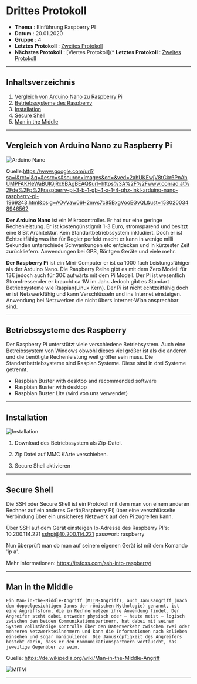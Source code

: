 # Drittes Protokoll

* **Thema** : Einführung Raspberry PI
* **Datum** : 20.01.2020
* **Gruppe** : 4
* **Letztes Protokoll** : [Zweites Protokoll](https://github.com/HTLMechatronics/m17-3ahme-la1-sx/blob/wadkim17/wadkim17/protokolle/2019-10-14_wadkim17.md)
* **Nächstes Protokoll** : [Viertes Protokoll](* **Letztes Protokoll** : [Zweites Protokoll](https://github.com/HTLMechatronics/m17-3ahme-la1-sx/blob/wadkim17/wadkim17/protokolle/2019-10-14_wadkim17.md)
------------------------------------------------------------------------------------------------------
## Inhaltsverzeichnis

1.  [Vergleich von Arduino Nano zu Raspberry Pi](#vergleich-von-arduino-nano-zu-raspberry-pi)
1.  [Betriebssysteme des Raspberry](#betriebssysteme-des-raspberry)
1.  [Installation](#installation)
1.  [Secure Shell](#secure-shell)
1.  [Man in the Middle](#man-in-the-middle)

--------------------------------------------------------------------------------------------------------------------------------
## Vergleich von Arduino Nano zu Raspberry Pi

![Arduino Nano](https://asset.conrad.com/media10/isa/160267/c1/-/de/001969243PI00/raspberry-pi-3-b-1-gb-4-x-1-4-ghz-inkl-arduino-nano-raspberry-pi-1969243.jpg?x=400&y=400&format=jpg&ex=400&ey=400&align=center)

Quelle:https://www.google.com/url?sa=i&rct=j&q=&esrc=s&source=images&cd=&ved=2ahUKEwjV8tGkr6PnAhUMPFAKHeWaBUIQjRx6BAgBEAQ&url=https%3A%2F%2Fwww.conrad.at%2Fde%2Fp%2Fraspberry-pi-3-b-1-gb-4-x-1-4-ghz-inkl-arduino-nano-raspberry-pi-1969243.html&psig=AOvVaw06H2mvs7c85BxgVooEGvQL&ust=1580200348946562

**Der Arduino Nano** ist ein Mikrocontroller. Er hat nur eine geringe Rechenleistung.
Er ist kostengünstigmit 1-3 Euro, stromsparend und besitzt eine 8 Bit Architektur. 
Kein Standartbetriebssystem inkludiert. Doch er ist Echtzeitfähig was ihn für Regler perfekt
macht er kann in wenige milli Sekunden unterschiede Schwankungen etc entdecken und in kürzester Zeit zurückliefern.
Anwendungen bei GPS, Röntgen Geräte und viele mehr.

**Der Raspberry Pi** ist ein Mini-Computer er ist ca 1000 fach Leistungsfähiger als der Arduino Nano. 
Die Raspberry Reihe gibt es mit dem Zero Modell für 13€ jedoch auch für 30€ aufwärts mit dem Pi Modell.
Der Pi ist wesentlich Stromfressender er braucht ca 1W im Jahr. Jedoch gibt es Standart Betriebsysteme wie Raspian(Linux Kern).
Der Pi ist nicht echtzeitfähig doch er ist Netzwerkfähig und kann Verschlüsseln und ins Internet einsteigen.
Anwendung bei Netzwerken die nicht übers Internet-Wlan ansprechbar sind.

--------------------------------------------------------------------------------------------------------------------------------------------

## Betriebssysteme des Raspberry

Der Raspberry Pi unterstützt viele verschiedene Betriebsystem.
Auch eine Betreibssystem von Windows obwohl dieses viel größer ist als die anderen 
und die benötigte Rechenleistung weit größer sein muss. 
Die Standartbetriebsysteme sind Raspian Systeme. 
Diese sind in drei Systeme getrennt.

* Raspbian Buster with desktop and recommended software
* Raspbian Buster with desktop
* Raspbian Buster Lite (wird von uns verwendet)


--------------------------------------------------------------------------------------------------------------------------------------------

## Installation

![Installation](https://projects-static.raspberrypi.org/projects/raspberry-pi-setting-up/edbc847fb73193738573d2c16bc039602b0b3657/de-DE/images/downloads-page.png)

1. Download des Betriebssystem als Zip-Datei.

2. Zip Datei auf MMC KArte verschieben.

3. Secure Shell aktivieren

----------------------------------------------------------------------------------------------------------------------------------------

## Secure Shell 

Die SSH oder Secure Shell ist ein Protokoll mit dem man von einem anderen Rechner auf ein anderes Gerät(Raspberry Pi)
über eine verschlüsselte Verbindung über ein unsicheres Netzwerk auf den Pi zugreifen kann.

 Über SSH auf dem Gerät einsteigen
 Ip-Adresse des Raspberry PI's: 10.200.114.221
          sshpi@10.200.114.221
          passwort: raspberry

Nun überprüft man ob man auf seinem eigenen Gerät ist mit dem Komando 'ip a'.

Mehr Informationen: https://itsfoss.com/ssh-into-raspberry/

--------------------------------------------------------------------------------------------------------------------------------------------

## Man in the Middle


````Ein Man-in-the-Middle-Angriff (MITM-Angriff), auch Janusangriff (nach dem doppelgesichtigen Janus der römischen Mythologie) genannt, ist eine Angriffsform, die in Rechnernetzen ihre Anwendung findet. Der Angreifer steht dabei entweder physisch oder – heute meist – logisch zwischen den beiden Kommunikationspartnern, hat dabei mit seinem System vollständige Kontrolle über den Datenverkehr zwischen zwei oder mehreren Netzwerkteilnehmern und kann die Informationen nach Belieben einsehen und sogar manipulieren. Die Janusköpfigkeit des Angreifers besteht darin, dass er den Kommunikationspartnern vortäuscht, das jeweilige Gegenüber zu sein.````


Quelle: https://de.wikipedia.org/wiki/Man-in-the-Middle-Angriff

![MITM](https://www.ionos.de/digitalguide/fileadmin/DigitalGuide/Schaubilder/man-in-the-middle-attacke-mitm-angriff.png)

--------------------------------------------------------------------------------------------------------------------------------------------
